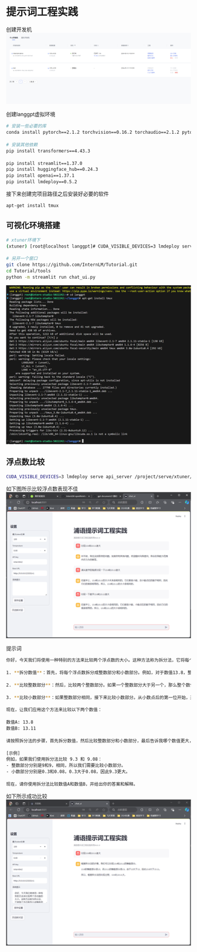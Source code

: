 # 提示词工程实践

创建开发机
![image21121](https://github.com/jiangxiaobaiii/InternLM-openNotebook/blob/main/%E5%9F%BA%E7%A1%80%E5%B2%9B/%E7%AC%AC3%E5%85%B3%E6%B5%A6%E8%AF%AD%E6%8F%90%E7%A4%BA%E8%AF%8D%E5%B7%A5%E7%A8%8B%E5%AE%9E%E8%B7%B5/%E5%BC%80%E5%8F%91%E6%9C%BA.png?raw=true)

创建langgpt虚拟环境

```bash
# 安装一些必要的库
conda install pytorch==2.1.2 torchvision==0.16.2 torchaudio==2.1.2 pytorch-cuda=12.1 -c pytorch -c nvidia -y

# 安装其他依赖
pip install transformers==4.43.3

pip install streamlit==1.37.0
pip install huggingface_hub==0.24.3
pip install openai==1.37.1
pip install lmdeploy==0.5.2

```
接下来创建完项目路径之后安装好必要的软件
```bash
apt-get install tmux
```
## 可视化环境搭建

```bash
# xtuner环境下
(xtuner) [root@localhost langgpt]# CUDA_VISIBLE_DEVICES=3 lmdeploy serve api_server /project/serve/xtuner/Shanghai_AI_Laboratory/internlm2-chat-1_8b --server-port 23333 --api-keys internlm2

# 另开一个窗口
git clone https://github.com/InternLM/Tutorial.git
cd Tutorial/tools
python -m streamlit run chat_ui.py

```

![image-20240829151316450](https://github.com/jiangxiaobaiii/InternLM-openNotebook/blob/main/%E5%9F%BA%E7%A1%80%E5%B2%9B/%E7%AC%AC3%E5%85%B3%E6%B5%A6%E8%AF%AD%E6%8F%90%E7%A4%BA%E8%AF%8D%E5%B7%A5%E7%A8%8B%E5%AE%9E%E8%B7%B5/%E7%8E%AF%E5%A2%83%E6%90%AD%E5%BB%BA.png?raw=true)

## 浮点数比较

```bash
CUDA_VISIBLE_DEVICES=3 lmdeploy serve api_server /project/serve/xtuner/Shanghai_AI_Laboratory/internlm2-chat-1_8b --server-port 23333 --api-keys internlm2
```

如下图所示比较浮点数表现不佳
![image-20240829114028426](https://github.com/jiangxiaobaiii/InternLM-openNotebook/blob/main/%E5%9F%BA%E7%A1%80%E5%B2%9B/%E7%AC%AC3%E5%85%B3%E6%B5%A6%E8%AF%AD%E6%8F%90%E7%A4%BA%E8%AF%8D%E5%B7%A5%E7%A8%8B%E5%AE%9E%E8%B7%B5/%E6%AF%94%E8%BE%83%E5%A4%B1%E8%B4%A5.png?raw=true)

提示词

```bash
你好，今天我们将使用一种特别的方法来比较两个浮点数的大小。这种方法称为拆分法，它将每个浮点数拆分成整数部分和小数部分，然后分别进行比较。让我们通过以下步骤来进行：

1. **拆分数值**：首先，将每个浮点数拆分成整数部分和小数部分。例如，对于数值13.8，整数部分是13，小数部分是0.8。

2. **比较整数部分**：然后，比较两个整数部分。如果一个整数部分大于另一个，那么整个数值也更大。

3. **比较小数部分**：如果整数部分相同，接下来比较小数部分。从小数点后的第一位开始，逐位比较，直到可以确定哪个数值更大。

现在，让我们应用这个方法来比较以下两个数值：

数值A: 13.8
数值B: 13.11

请按照拆分法的步骤，首先拆分数值，然后比较整数部分和小数部分，最后告诉我哪个数值更大，并解释你的比较过程。

[示例]
例如，如果我们使用拆分法比较 9.3 和 9.08：
- 整数部分分别是9和9，相同，所以我们需要比较小数部分。
- 小数部分分别是0.3和0.08，0.3大于0.08，因此9.3更大。

现在，请你使用拆分法比较数值A和数值B，并给出你的答案和解释。
```
如下所示成功比较
![image-20240829123034567](https://github.com/jiangxiaobaiii/InternLM-openNotebook/blob/main/%E5%9F%BA%E7%A1%80%E5%B2%9B/%E7%AC%AC3%E5%85%B3%E6%B5%A6%E8%AF%AD%E6%8F%90%E7%A4%BA%E8%AF%8D%E5%B7%A5%E7%A8%8B%E5%AE%9E%E8%B7%B5/%E6%AF%94%E8%BE%83%E6%88%90%E5%8A%9F.png?raw=true)





